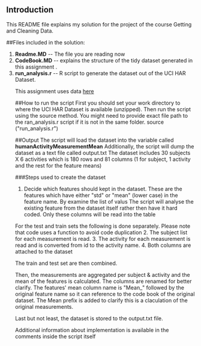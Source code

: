 ## Introduction
This README file explains my solution for the project of the course Getting and Cleaning Data.

##Files included in the solution:
<ol>
<li><b>Readme.MD</b> -- The file you are reading now</li>
<li><b>CodeBook.MD</b> -- explains the structure of the tidy dataset generated in this assignment .</li>
<li><b>run_analysis.r</b> -- R script to generate the dataset out of the UCI HAR Dataset.</li>

This assignment uses data <a href="https://d396qusza40orc.cloudfront.net/getdata%2Fprojectfiles%2FUCI%20HAR%20Dataset.zip ">here</a>

##How to run the script
First you should set your work directory to where the UCI HAR Dataset is available (unzipped).
Then run the script using the source method. You might need to provide exact file path to the ran_analysis.r script if it is not in the same folder.
source ("run_analysis.r")

##Output
The script will load the dataset into the variable called <b>humanActivityMeasurementMean</b>
Additionally, the script will dump the dataset as a text file called output.txt
The dataset includes 30 subjects X 6 activities  which is 180 rows and 81 columns (1 for subject, 1 activity and the rest for the feature means)

###Steps used to create the dataset
1. Decide which features should kept in the dataset. These are the features which have either "std" or "mean" (lower case) in the feature name. By examine the list of valus
   The script will analyse the existing feature from the dataset itself rather then have it hard coded.
   Only these columns will be read into the table

For the test and train sets the following is done separately. Please note that code uses a function to avoid code duplication
2. The subject list for each measurement is read. 
3. The activity for each measurement is read and is converted from id to the activity name.
4. Both columns are attached to the dataset

The train and test set are then combined.

Then, the measurements are aggregated per subject & activity and the mean of the features is calculated.
The columns are renamed for better clarify. The features' mean column name is "Mean_" followed by the original feature name so it can  reference to the code book of the original dataset. The Mean prefix is added to clarify this is a claculation of the original measurements.

Last but not least, the dataset is stored to the output.txt file.

Additional information about implementation is available in the comments inside the script itself


